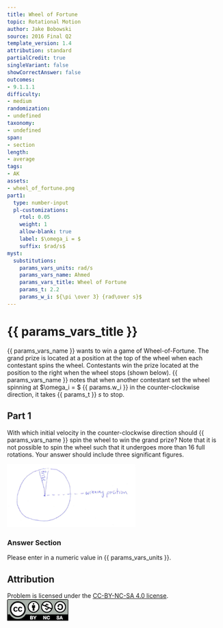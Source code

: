 ```yaml
---
title: Wheel of Fortune
topic: Rotational Motion
author: Jake Bobowski
source: 2016 Final Q2
template_version: 1.4
attribution: standard
partialCredit: true
singleVariant: false
showCorrectAnswer: false
outcomes:
- 9.1.1.1
difficulty:
- medium
randomization:
- undefined
taxonomy:
- undefined
span:
- section
length:
- average
tags:
- AK
assets:
- wheel_of_fortune.png
part1:
  type: number-input
  pl-customizations:
    rtol: 0.05
    weight: 1
    allow-blank: true
    label: $\omega_i = $
    suffix: $rad/s$
myst:
  substitutions:
    params_vars_units: rad/s
    params_vars_name: Ahmed
    params_vars_title: Wheel of Fortune
    params_t: 2.2
    params_w_i: ${\pi \over 3} {rad\over s}$
---
```

# {{ params_vars_title }}
{{ params_vars_name }} wants to win a game of Wheel-of-Fortune.
The grand prize is located at a position at the top of the wheel when each contestant spins the wheel.
Contestants win the prize located at the position to the right when the wheel stops (shown below).
{{ params_vars_name }} notes that when another contestant set the wheel spinning at $\omega_i = $ {{ params.w_i }} in the counter-clockwise direction, it takes {{ params_t }} $s$ to stop.

## Part 1

With which initial velocity in the counter-clockwise direction should {{ params_vars_name }} spin the wheel to win the grand prize? Note that it is not possible to spin the wheel such that it undergoes more than 16 full rotations. Your answer should include three significant figures.

<img src="wheel_of_fortune.png" alt="Image of a wheel showing the prize to be at the top (0 degrees) and the winning section to be on the right (90 degrees clockwise)." width=300>

### Answer Section

Please enter in a numeric value in {{ params_vars_units }}.

## Attribution

Problem is licensed under the [CC-BY-NC-SA 4.0 license](https://creativecommons.org/licenses/by-nc-sa/4.0/).<br> ![The Creative Commons 4.0 license requiring attribution-BY, non-commercial-NC, and share-alike-SA license.](https://raw.githubusercontent.com/firasm/bits/master/by-nc-sa.png)
